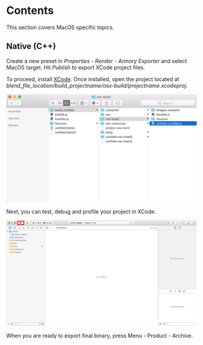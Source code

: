 # Contents

This section covers MacOS specific topics.

## Native (C++)

Create a new preset in *Properties - Render - Armory Exporter* and select MacOS target. Hit *Publish* to export XCode project files.

To proceed, install [XCode](https://developer.apple.com/xcode/). Once installed, open the project located at *blend_file_location/build_projectname/osx-build/projectname.xcodeproj*.

![](/platforms/img/macos/1.jpg)

Next, you can test, debug and profile your project in XCode.

![](/platforms/img/macos/2.jpg)

When you are ready to export final binary, press Menu - Product - Archive.
